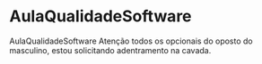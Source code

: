 # AulaQualidadeSoftware
AulaQualidadeSoftware
Atenção todos os opcionais do oposto do masculino, estou solicitando adentramento na cavada.